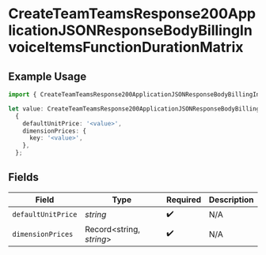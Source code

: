 # CreateTeamTeamsResponse200ApplicationJSONResponseBodyBillingInvoiceItemsFunctionDurationMatrix

## Example Usage

```typescript
import { CreateTeamTeamsResponse200ApplicationJSONResponseBodyBillingInvoiceItemsFunctionDurationMatrix } from '@vercel/client/models/operations';

let value: CreateTeamTeamsResponse200ApplicationJSONResponseBodyBillingInvoiceItemsFunctionDurationMatrix =
  {
    defaultUnitPrice: '<value>',
    dimensionPrices: {
      key: '<value>',
    },
  };
```

## Fields

| Field              | Type                     | Required           | Description |
| ------------------ | ------------------------ | ------------------ | ----------- |
| `defaultUnitPrice` | _string_                 | :heavy_check_mark: | N/A         |
| `dimensionPrices`  | Record<string, _string_> | :heavy_check_mark: | N/A         |
